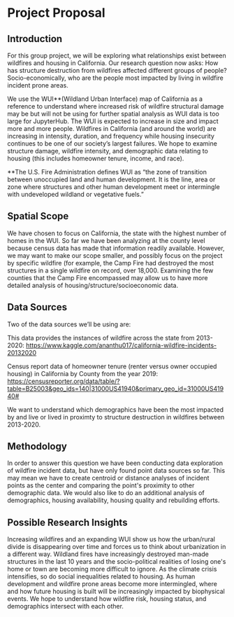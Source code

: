 # Project Proposal

## Introduction 
For this group project, we will be exploring what relationships exist between wildfires and housing in California. Our research question now asks: How has structure destruction from wildfires affected different groups of people? Socio-economically, who are the people most impacted by living in wildfire incident prone areas.
 
We use the WUI**(Wildland Urban Interface) map of California as a reference to understand where increased risk of wildfire structural damage may be but will not be using for further spatial analysis as WUI data is too large for JupyterHub. The WUI is expected to increase in size and impact more and more people. Wildfires in California (and around the world) are increasing in intensity, duration, and frequency while housing insecurity continues to be one of our society’s largest failures. We hope to examine structure damage, wildfire intensity, and demographic data relating to housing (this includes homeowner tenure, income, and race). 

**The U.S. Fire Administration defines WUI as “the zone of transition between unoccupied land and human development. It is the line, area or zone where structures and other human development meet or intermingle with undeveloped wildland or vegetative fuels.”

## Spatial Scope 
We have chosen to focus on California, the state with the highest number of homes in the WUI. So far we have been analyzing at the county level because census data has made that information readily available. However, we may want to make our scope smaller, and possibly focus on the project by specific wildfire (for example, the Camp Fire had destroyed the most structures in a single wildfire on record, over 18,000. Examining the few counties that the Camp Fire encompassed may allow us to have more detailed analysis of housing/structure/socioeconomic data. 

## Data Sources 
Two of the data sources we’ll be using are: 

This data provides the instances of wildfire across the state from 2013-2020: https://www.kaggle.com/ananthu017/california-wildfire-incidents-20132020 

Census report data of homeowner tenure (renter versus owner occupied housing) in California by County from the year 2019: https://censusreporter.org/data/table/?table=B25003&geo_ids=140|31000US41940&primary_geo_id=31000US41940#

We want to understand which demographics have been the most impacted by and live or lived in proximty to structure destruction in wildfires between 2013-2020. 

## Methodology
In order to answer this question we have been conducting data exploration of wildfire incident data, but have only found point data sources so far. This may mean we have to create centroid or distance analyses of incident points as the center and comparing the point's proximity to other demographic data. We would also like to do an additional analysis of demographics, housing availability, housing quality and rebuilding efforts. 

## Possible Research Insights
Increasing wildfires and an expanding WUI show us how the urban/rural divide is disappearing over time and forces us to think about urbanization in a different way. Wildland fires have increasingly destroyed man-made structures in the last 10 years and the socio-political realities of losing one's home or town are becoming more difficult to ignore. As the climate crisis intensifies, so do social inequalities related to housing. As human development and wildfire prone areas become more intermingled, where and how future housing is built will be increasingly impacted by biophysical events. We hope to understand how wildfire risk, housing status, and demographics intersect with each other. 



